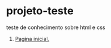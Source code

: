 # projeto-teste
 teste de conhecimento sobre html e css

1. <a href="waltergazotto.github.io/projeto-teste/index.html">Pagina inicial.</a>